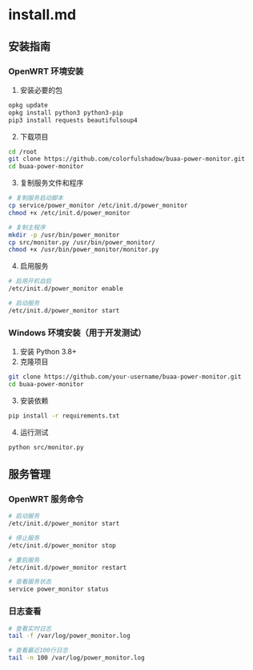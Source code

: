 # install.md

## 安装指南

### OpenWRT 环境安装

1. 安装必要的包
```bash
opkg update
opkg install python3 python3-pip
pip3 install requests beautifulsoup4
```

2. 下载项目
```bash
cd /root
git clone https://github.com/colorfulshadow/buaa-power-monitor.git
cd buaa-power-monitor
```

3. 复制服务文件和程序
```bash
# 复制服务启动脚本
cp service/power_monitor /etc/init.d/power_monitor
chmod +x /etc/init.d/power_monitor

# 复制主程序
mkdir -p /usr/bin/power_monitor
cp src/monitor.py /usr/bin/power_monitor/
chmod +x /usr/bin/power_monitor/monitor.py
```

4. 启用服务
```bash
# 启用开机自启
/etc/init.d/power_monitor enable

# 启动服务
/etc/init.d/power_monitor start
```

### Windows 环境安装（用于开发测试）

1. 安装 Python 3.8+
2. 克隆项目
```bash
git clone https://github.com/your-username/buaa-power-monitor.git
cd buaa-power-monitor
```

3. 安装依赖
```bash
pip install -r requirements.txt
```

4. 运行测试
```bash
python src/monitor.py
```

## 服务管理

### OpenWRT 服务命令
```bash
# 启动服务
/etc/init.d/power_monitor start

# 停止服务
/etc/init.d/power_monitor stop

# 重启服务
/etc/init.d/power_monitor restart

# 查看服务状态
service power_monitor status
```

### 日志查看
```bash
# 查看实时日志
tail -f /var/log/power_monitor.log

# 查看最近100行日志
tail -n 100 /var/log/power_monitor.log
```
